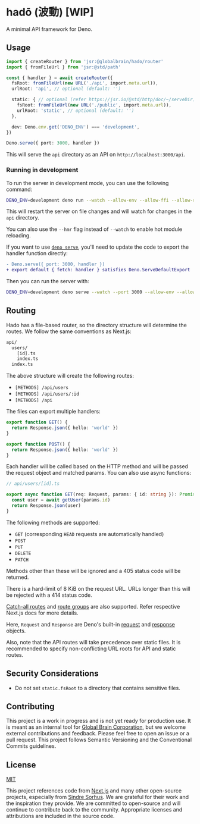 # hadō (波動) [WIP]

A minimal API framework for Deno.

## Usage

```ts
import { createRouter } from 'jsr:@globalbrain/hado/router'
import { fromFileUrl } from 'jsr:@std/path'

const { handler } = await createRouter({
  fsRoot: fromFileUrl(new URL('./api', import.meta.url)),
  urlRoot: 'api', // optional (default: '')

  static: { // optional (refer https://jsr.io/@std/http/doc/~/serveDir)
    fsRoot: fromFileUrl(new URL('./public', import.meta.url)),
    urlRoot: 'static', // optional (default: '')
  },

  dev: Deno.env.get('DENO_ENV') === 'development',
})

Deno.serve({ port: 3000, handler })
```

This will serve the `api` directory as an API on `http://localhost:3000/api`.

### Running in development

To run the server in development mode, you can use the following command:

```sh
DENO_ENV=development deno run --watch --allow-env --allow-ffi --allow-read --allow-net server.ts
```

This will restart the server on file changes and will watch for changes in the `api` directory.

You can also use the `--hmr` flag instead of `--watch` to enable hot module reloading.

If you want to use [`deno serve`](https://docs.deno.com/runtime/reference/cli/serve/), you'll need to update the code to export the handler function directly:

```diff
- Deno.serve({ port: 3000, handler })
+ export default { fetch: handler } satisfies Deno.ServeDefaultExport
```

Then you can run the server with:

```sh
DENO_ENV=development deno serve --watch --port 3000 --allow-env --allow-ffi --allow-read --allow-net server.ts
```

## Routing

Hado has a file-based router, so the directory structure will determine the routes. We follow the same conventions as Next.js:

```txt
api/
  users/
    [id].ts
    index.ts
  index.ts
```

The above structure will create the following routes:

- `[METHODS] /api/users`
- `[METHODS] /api/users/:id`
- `[METHODS] /api`

The files can export multiple handlers:

```ts
export function GET() {
  return Response.json({ hello: 'world' })
}

export function POST() {
  return Response.json({ hello: 'world' })
}
```

Each handler will be called based on the HTTP method and will be passed the request object and matched params. You can also use async functions:

```ts
// api/users/[id].ts

export async function GET(req: Request, params: { id: string }): Promise<Response> {
  const user = await getUser(params.id)
  return Response.json(user)
}
```

The following methods are supported:

- `GET` (corresponding `HEAD` requests are automatically handled)
- `POST`
- `PUT`
- `DELETE`
- `PATCH`

Methods other than these will be ignored and a 405 status code will be returned.

There is a hard-limit of 8 KiB on the request URL. URLs longer than this will be rejected with a 414 status code.

[Catch-all routes](https://nextjs.org/docs/pages/building-your-application/routing/dynamic-routes) and [route groups](https://nextjs.org/docs/app/building-your-application/routing/route-groups) are also supported. Refer respective Next.js docs for more details.

Here, `Request` and `Response` are Deno's built-in [request](https://docs.deno.com/deploy/api/runtime-request/) and [response](https://docs.deno.com/deploy/api/runtime-response/) objects.

Also, note that the API routes will take precedence over static files. It is recommended to specify non-conflicting URL roots for API and static routes.

## Security Considerations

- Do not set `static.fsRoot` to a directory that contains sensitive files.

## Contributing

This project is a work in progress and is not yet ready for production use. It is meant as an internal tool for [Global Brain Corporation](https://globalbrains.com/en), but we welcome external contributions and feedback. Please feel free to open an issue or a pull request. This project follows Semantic Versioning and the Conventional Commits guidelines.

## License

[MIT](./LICENSE.md)

This project references code from [Next.js](https://github.com/vercel/next.js) and many other open-source projects, especially from [Sindre Sorhus](https://github.com/sindresorhus). We are grateful for their work and the inspiration they provide. We are committed to open-source and will continue to contribute back to the community. Appropriate licenses and attributions are included in the source code.
